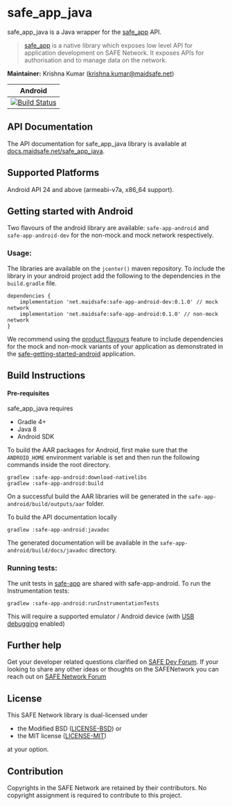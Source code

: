 # safe_app_java

safe_app_java is a Java wrapper for the [safe_app](https://github.com/maidsafe/safe_client_libs/tree/master/safe_app) API.

> [safe_app](https://github.com/maidsafe/safe_client_libs/tree/master/safe_app) is a native library which exposes low level API for application development on SAFE Network. It exposes APIs for authorisation and to manage data on the network.

**Maintainer:** Krishna Kumar (krishna.kumar@maidsafe.net)

|Android|
|:-:|
|[![Build Status](https://travis-ci.org/maidsafe/safe_app_java.svg?branch=master)](https://travis-ci.org/maidsafe/safe_app_java)|


## API Documentation

The API documentation for safe_app_java library is available at [docs.maidsafe.net/safe_app_java](https://docs.maidsafe.net/safe_app_java).

## Supported Platforms

Android API 24 and above (armeabi-v7a, x86_64 support).

## Getting started with Android

Two flavours of the android library are available: `safe-app-android` and `safe-app-android-dev` for the non-mock and mock network respectively.

### Usage:

The libraries are available on the `jcenter()` maven repository. To include the library in your android project add the following to the dependencies in the `build.gradle` file.

```
dependencies {
    implementation 'net.maidsafe:safe-app-android-dev:0.1.0' // mock network
    implementation 'net.maidsafe:safe-app-android:0.1.0' // non-mock network
}
```
We recommend using the [product flavours](https://developer.android.com/studio/build/build-variants#product-flavors) feature to include dependencies for the mock and non-mock variants of your application as demonstrated in the [safe-getting-started-android](https://github.com/maidsafe/safe-getting-started-android/blob/master/app/build.gradle#L22) application.

## Build Instructions

#### Pre-requisites

safe_app_java requires

 -  Gradle 4+
 -  Java 8
 -  Android SDK


To build the AAR packages for Android, first make sure that the `ANDROID_HOME` environment variable is set and then run the following commands inside the root directory.
```
gradlew :safe-app-android:download-nativelibs
gradlew :safe-app-android:build
```
On a successful build the AAR libraries will be generated in the `safe-app-android/build/outputs/aar` folder.

To build the API documentation locally
```
gradlew :safe-app-android:javadoc
```
The generated documentation will be available in the `safe-app-android/build/docs/javadoc` directory.

### Running tests:

The unit tests in [safe-app](safe-app) are shared with safe-app-android. To run the Instrumentation tests:
```
gradlew :safe-app-android:runInstrumentationTests
```
This will require a supported emulator / Android device (with [USB debugging](https://developer.android.com/studio/debug/dev-options#debugging) enabled)

## Further help

Get your developer related questions clarified on [SAFE Dev Forum](https://forum.safedev.org/). If your looking to share any other ideas or thoughts on the SAFENetwork you can reach out on [SAFE Network Forum](https://safenetforum.org/)

## License

This SAFE Network library is dual-licensed under

* the Modified BSD ([LICENSE-BSD](https://opensource.org/licenses/BSD-3-Clause)) or
* the MIT license ([LICENSE-MIT](http://opensource.org/licenses/MIT))

at your option.

## Contribution

Copyrights in the SAFE Network are retained by their contributors. No copyright assignment is required to contribute to this project.
